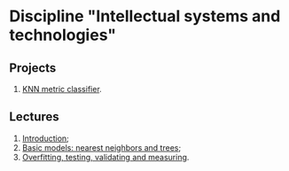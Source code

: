 # Discipline "Intellectual systems and technologies"

## Projects
1. [KNN metric classifier](https://github.com/fedy95/MachineLearning/blob/master/1.%20KNN%20metric%20classifier/_readme_lab1.md).

## Lectures
1. [Introduction](https://github.com/fedy95/MachineLearning/blob/master/theory/Intro.pdf);
1. [Basic models: nearest neighbors and trees](https://github.com/fedy95/MachineLearning/blob/master/theory/Lec-01-Basic_classifiers.pdf);
1. [Overfitting, testing, validating and measuring](https://github.com/fedy95/MachineLearning/blob/master/theory/Lec-02-Basic_concepts.pdf).
